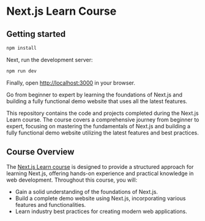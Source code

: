 # Next.js Learn Course

## Getting started
```bash
npm install
```

Next, run the development server:

```bash
npm run dev
```

Finally, open [http://localhost:3000](http://localhost:3000) in your browser.

Go from beginner to expert by learning the foundations of Next.js and building a fully functional demo website that uses all the latest features.

This repository contains the code and projects completed during the Next.js Learn course. The course covers a comprehensive journey from beginner to expert, focusing on mastering the fundamentals of Next.js and building a fully functional demo website utilizing the latest features and best practices.

## Course Overview

The [Next.js Learn course](https://nextjs.org/learn) is designed to provide a structured approach for learning Next.js, offering hands-on experience and practical knowledge in web development. Throughout this course, you will:

- Gain a solid understanding of the foundations of Next.js.
- Build a complete demo website using Next.js, incorporating various features and functionalities.
- Learn industry best practices for creating modern web applications.
